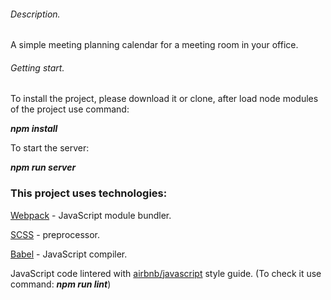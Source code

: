 ###### Description.
A simple meeting planning calendar for a meeting room in your office.

###### Getting start. ######

To install the project, please download it or clone, after load node modules of the project use command:

***npm install***

To start the server: 

***npm run server***

### This project uses technologies: ###

[Webpack](https://webpack.js.org/) - JavaScript module bundler.

[SCSS](https://sass-lang.com/) - preprocessor.

[Babel](https://babeljs.io/) - JavaScript compiler.

JavaScript code lintered with [airbnb/javascript](https://github.com/airbnb/javascript) style guide.
(To check it use command: ***npm run lint***)
